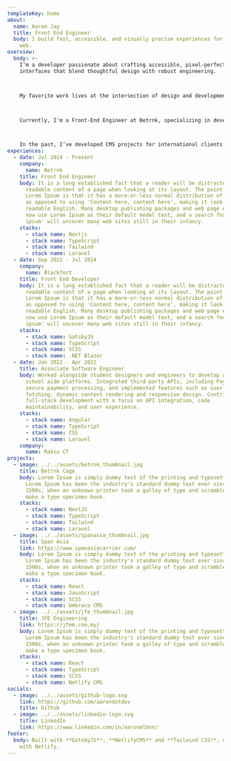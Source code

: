 ```yaml
---
templateKey: home
about:
  name: Aaron Jay
  title: Front End Engineer
  body: I build fast, accessible, and visually precise experiences for the modern
    web.
overview:
  body: >-
    I’m a developer passionate about crafting accessible, pixel-perfect user
    interfaces that blend thoughtful design with robust engineering.



    My favorite work lives at the intersection of design and development—creating experiences that not only look great but are meticulously built for performance and usability. 



    Currently, I'm a Front-End Engineer at Betrnk, specializing in development. I help design, build, and maintain the UI components that power Betrnk's frontend, ensuring our platform meets web accessibility standards and best practices to deliver an inclusive user experience.



    In the past, I’ve developed CMS projects for international clients and built software across agencies, startups, and businesses in industries ranging from digital media to tech.
experiences:
  - date: Jul 2024 - Present
    company:
      name: Betrnk
    title: Front End Engineer
    body: It is a long established fact that a reader will be distracted by the
      readable content of a page when looking at its layout. The point of using
      Lorem Ipsum is that it has a more-or-less normal distribution of letters,
      as opposed to using 'Content here, content here', making it look like
      readable English. Many desktop publishing packages and web page editors
      now use Lorem Ipsum as their default model text, and a search for 'lorem
      ipsum' will uncover many web sites still in their infancy.
    stacks:
      - stack name: Nextjs
      - stack name: TypeScript
      - stack name: Tailwind
      - stack name: Laravel
  - date: Sep 2022 - Jul 2024
    company:
      name: Blackfort
    title: Front End Developer
    body: It is a long established fact that a reader will be distracted by the
      readable content of a page when looking at its layout. The point of using
      Lorem Ipsum is that it has a more-or-less normal distribution of letters,
      as opposed to using 'Content here, content here', making it look like
      readable English. Many desktop publishing packages and web page editors
      now use Lorem Ipsum as their default model text, and a search for 'lorem
      ipsum' will uncover many web sites still in their infancy.
    stacks:
      - stack name: GatsbyJS
      - stack name: TypeScript
      - stack name: SCSS
      - stack name: .NET Blazor
  - date: Jan 2022 - Apr 2022
    title: Associate Software Engineer
    body: Worked alongside student designers and engineers to develop and enhance
      school aide platforms. Integrated third-party APIs, including Paymongo for
      secure payment processing, and implemented features such as user data
      fetching, dynamic content rendering and responsive design. Contributed to
      full-stack development with a focus on API integration, code
      maintainability, and user experience.
    stacks:
      - stack name: Angular
      - stack name: TypeScript
      - stack name: CSS
      - stack name: Laravel
    company:
      name: Rakso CT
projects:
  - image: ../../assets/betrnk_thumbnail.jpg
    title: Betrnk Cage
    body: Lorem Ipsum is simply dummy text of the printing and typesetting industry.
      Lorem Ipsum has been the industry's standard dummy text ever since the
      1500s, when an unknown printer took a galley of type and scrambled it to
      make a type specimen book.
    stacks:
      - stack name: NextJS
      - stack name: TypeScript
      - stack name: Tailwind
      - stack name: Laravel
  - image: ../../assets/spanasia_thumbnail.jpg
    title: Span Asia
    link: https://www.spanasiacarrier.com/
    body: Lorem Ipsum is simply dummy text of the printing and typesetting industry.
      Lorem Ipsum has been the industry's standard dummy text ever since the
      1500s, when an unknown printer took a galley of type and scrambled it to
      make a type specimen book.
    stacks:
      - stack name: React
      - stack name: JavaScript
      - stack name: SCSS
      - stack name: Umbraco CMS
  - image: ../../assets/jfe_thumbnail.jpg
    title: JFE Engineering
    link: https://jfem.com.my/
    body: Lorem Ipsum is simply dummy text of the printing and typesetting industry.
      Lorem Ipsum has been the industry's standard dummy text ever since the
      1500s, when an unknown printer took a galley of type and scrambled it to
      make a type specimen book.
    stacks:
      - stack name: React
      - stack name: TypeScript
      - stack name: SCSS
      - stack name: Netlify CMS
socials:
  - image: ../../assets/github-logo.svg
    link: https://github.com/aarondotdev
    title: Github
  - image: ../../assets/linkedin-logo.svg
    title: LinkedIn
    link: https://www.linkedin.com/in/aaronmlbnn/
footer:
  body: Built with **GatsbyJS**, **NetlifyCMS** and **Tailwind CSS**, deployed
    with Netlify.
---
```

